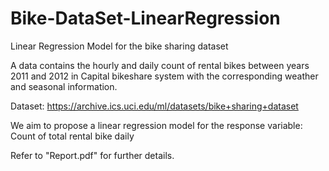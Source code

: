 # Bike-DataSet-LinearRegression
Linear Regression Model for the bike sharing dataset

A data contains the hourly and daily count of rental bikes between years 2011 and 2012 in Capital bikeshare system with the corresponding weather and seasonal information. 

Dataset: https://archive.ics.uci.edu/ml/datasets/bike+sharing+dataset

We aim to propose a linear regression model for the response variable: Count of total rental bike daily

Refer to "Report.pdf" for further details.
